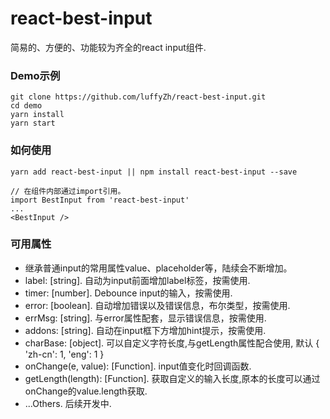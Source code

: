 # react-best-input
简易的、方便的、功能较为齐全的react input组件.

### Demo示例
```
git clone https://github.com/luffyZh/react-best-input.git
cd demo
yarn install
yarn start
```
### 如何使用
```
yarn add react-best-input || npm install react-best-input --save

// 在组件内部通过import引用。
import BestInput from 'react-best-input'
...
<BestInput />
```
### 可用属性
  - 继承普通input的常用属性value、placeholder等，陆续会不断增加。
  - label: [string]. 自动为input前面增加label标签，按需使用.
  - timer: [number]. Debounce input的输入，按需使用.
  - error: [boolean]. 自动增加错误以及错误信息，布尔类型，按需使用.
  - errMsg: [string]. 与error属性配套，显示错误信息，按需使用.
  - addons: [string]. 自动在input框下方增加hint提示，按需使用.
  - charBase: [object]. 可以自定义字符长度,与getLength属性配合使用, 默认 { 'zh-cn': 1, 'eng': 1 }
  - onChange(e, value): [Function]. input值变化时回调函数.
  - getLength(length): [Function]. 获取自定义的输入长度,原本的长度可以通过onChange的value.length获取.
  - ...Others. 后续开发中. 

